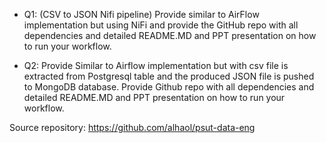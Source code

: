 * Q1: (CSV to JSON Nifi pipeline) Provide similar to AirFlow implementation but using NiFi and provide the GitHub repo with all dependencies and detailed README.MD and PPT presentation on how to run your workflow.

* Q2: Provide Similar to Airflow implementation but with csv file is extracted from Postgresql table and the produced JSON file is pushed to MongoDB database. Provide Github repo with all dependencies and detailed README.MD and PPT presentation on how to run your workflow.

Source repository: https://github.com/alhaol/psut-data-eng